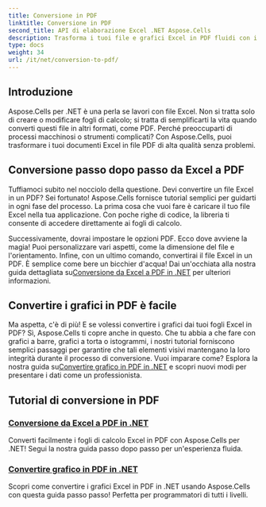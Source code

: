 ```yaml
---
title: Conversione in PDF
linktitle: Conversione in PDF
second_title: API di elaborazione Excel .NET Aspose.Cells
description: Trasforma i tuoi file e grafici Excel in PDF fluidi con i nostri tutorial Aspose.Cells per .NET facili da seguire.
type: docs
weight: 34
url: /it/net/conversion-to-pdf/
---
```

## Introduzione

Aspose.Cells per .NET è una perla se lavori con file Excel. Non si tratta solo di creare o modificare fogli di calcolo; si tratta di semplificarti la vita quando converti questi file in altri formati, come PDF. Perché preoccuparti di processi macchinosi o strumenti complicati? Con Aspose.Cells, puoi trasformare i tuoi documenti Excel in file PDF di alta qualità senza problemi. 

## Conversione passo dopo passo da Excel a PDF

Tuffiamoci subito nel nocciolo della questione. Devi convertire un file Excel in un PDF? Sei fortunato! Aspose.Cells fornisce tutorial semplici per guidarti in ogni fase del processo. La prima cosa che vuoi fare è caricare il tuo file Excel nella tua applicazione. Con poche righe di codice, la libreria ti consente di accedere direttamente ai fogli di calcolo.

 Successivamente, dovrai impostare le opzioni PDF. Ecco dove avviene la magia! Puoi personalizzare vari aspetti, come la dimensione del file e l'orientamento. Infine, con un ultimo comando, convertirai il file Excel in un PDF. È semplice come bere un bicchier d'acqua! Dai un'occhiata alla nostra guida dettagliata su[Conversione da Excel a PDF in .NET](./excel-to-pdf-conversion/) per ulteriori informazioni.

## Convertire i grafici in PDF è facile

Ma aspetta, c'è di più! E se volessi convertire i grafici dai tuoi fogli Excel in PDF? Sì, Aspose.Cells ti copre anche in questo. Che tu abbia a che fare con grafici a barre, grafici a torta o istogrammi, i nostri tutorial forniscono semplici passaggi per garantire che tali elementi visivi mantengano la loro integrità durante il processo di conversione. Vuoi imparare come? Esplora la nostra guida su[Convertire grafico in PDF in .NET](./convert-chart-to-pdf/) e scopri nuovi modi per presentare i dati come un professionista.

## Tutorial di conversione in PDF
### [Conversione da Excel a PDF in .NET](./excel-to-pdf-conversion/)
Converti facilmente i fogli di calcolo Excel in PDF con Aspose.Cells per .NET! Segui la nostra guida passo dopo passo per un'esperienza fluida.
### [Convertire grafico in PDF in .NET](./convert-chart-to-pdf/)
Scopri come convertire i grafici Excel in PDF in .NET usando Aspose.Cells con questa guida passo passo! Perfetta per programmatori di tutti i livelli.